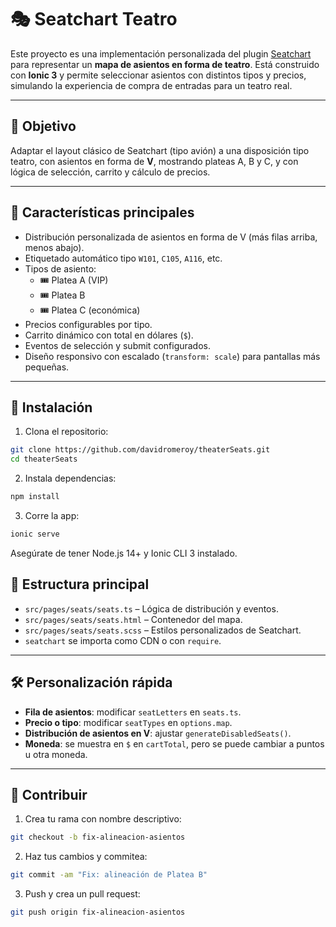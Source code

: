 # 🎭 Seatchart Teatro

Este proyecto es una implementación personalizada del plugin [Seatchart](https://seatchart.js.org/) para representar un **mapa de asientos en forma de teatro**. Está construido con **Ionic 3** y permite seleccionar asientos con distintos tipos y precios, simulando la experiencia de compra de entradas para un teatro real.

---

## 🎯 Objetivo

Adaptar el layout clásico de Seatchart (tipo avión) a una disposición tipo teatro, con asientos en forma de **V**, mostrando plateas A, B y C, y con lógica de selección, carrito y cálculo de precios.

---

## 📐 Características principales

- Distribución personalizada de asientos en forma de V (más filas arriba, menos abajo).
- Etiquetado automático tipo `W101`, `C105`, `A116`, etc.
- Tipos de asiento:
  - 🎟️ Platea A (VIP)
  - 🎟️ Platea B
  - 🎟️ Platea C (económica)
- Precios configurables por tipo.
- Carrito dinámico con total en dólares (`$`).
- Eventos de selección y submit configurados.
- Diseño responsivo con escalado (`transform: scale`) para pantallas más pequeñas.

---

## 🚀 Instalación

1. Clona el repositorio:

```bash
git clone https://github.com/davidromeroy/theaterSeats.git
cd theaterSeats
```
2. Instala dependencias:
```bash
npm install
```

3. Corre la app:
```bash
ionic serve
```
Asegúrate de tener Node.js 14+ y Ionic CLI 3 instalado.


## 🧩 Estructura principal

- `src/pages/seats/seats.ts` – Lógica de distribución y eventos.
- `src/pages/seats/seats.html` – Contenedor del mapa.
- `src/pages/seats/seats.scss` – Estilos personalizados de Seatchart.
- `seatchart` se importa como CDN o con `require`.

---

## 🛠️ Personalización rápida

- **Fila de asientos**: modificar `seatLetters` en `seats.ts`.
- **Precio o tipo**: modificar `seatTypes` en `options.map`.
- **Distribución de asientos en V**: ajustar `generateDisabledSeats()`.
- **Moneda**: se muestra en `$` en `cartTotal`, pero se puede cambiar a puntos u otra moneda.

---

## 🤝 Contribuir

1. Crea tu rama con nombre descriptivo:

```bash
git checkout -b fix-alineacion-asientos
```

2. Haz tus cambios y commitea:
```bash
git commit -am "Fix: alineación de Platea B"
```
3. Push y crea un pull request:
```bash
git push origin fix-alineacion-asientos
```

